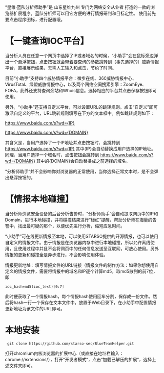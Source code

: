 “星维·蓝队分析师助手”是 山东星维九州 专门为网络安全从业者 打造的一款的浏览器扩展程序，蓝队分析师可以用它方便的进行情报研判和目标定性。 使用前先要点击程序图标，进行配置哦。

# 【一键查询IOC平台】

  当分析人员在任意一个网页中选择了IP或者域名的时候，“小助手”会在鼠标旁边弹出一个悬浮按钮，点击按钮就会带着要查询的参数跳转到（事先选择的）威胁情报平台，直接展示结果，无需人工输入和点击，节约了时间。

目前“小助手”支持四个威胁情报平台：微步在线、360威胁情报中心、VirusTotal、绿盟威胁情报中心，以及两个网络空间搜索引擎：ZoomEye、FOFA，此外还支持查询旁站和Whois信息。选择相应的平台并点击保存按钮即可使用。

  另外，“小助手”还支持自定义平台，可以设置URL的跳转规则。点击“自定义”即可激活自定义的平台，URL跳转规则填写在下方的文本框中。例如跳转规则如下：

https://www.baidu.com/s?wd={IP}

https://www.baidu.com/s?wd={DOMAIN}

  其含义是，当用户选择了一个IP地址并点击按钮时，会跳转到 https://www.baidu.com/s?wd={IP} 其中{IP}会自动替换成用户选择的IP地址。同理，当用户选择一个域名时，点击按钮会跳转到 https://www.baidu.com/s?wd={DOMAIN} 其中的{DOMAIN}会自动替换成之前选择的域名。

“分析师助手”并不会影响你对浏览器的正常使用，当你选择正常文本时，是不会弹出悬浮按钮的。

# 【情报本地碰撞】

  当分析师浏览安全设备的后台分析告警时，“分析师助手”会自动提取网页中的IP和Domain，进行本地碰撞，并将碰撞结果进行“标红”提醒，帮助分析师在海量的告警中，找出最可疑的那个，以便优先进行分析，缩短应急时间。

  “小助手”可在线更新情报至本地，可以使用STARSO提供的开源情报，也可以使用自定义的情报文件。由于情报是在浏览器内存中进行本地碰撞，所以允许离线使用，且使用过程中并且不会将网页中的任何信息发送至互联网，可放心使用。另外情报的更新和碰撞全是异步进行，不会影响使用体验。

  情报更新地址：填写情报文件的URL链接（情报文件的制作方法：如果你想使用自定义的情报文件，需要将情报中的域名和IP逐个计算md5，取md5散列的前7位，即

```
ioc_hash=md5(ioc_text)[0:7]
```

  此时便获取了一个情报hash，每个情报hash使用回车分割，保存成一份文件。然后将hash一行一个保存在文本文件中，放置于Web目录下，在小助手中配置情报更新地址为该文件的URL即可。

# 本地安装

```
 git clone https://github.com/starso-sec/BlueTeamHelper.git
```

 打开chromium内核浏览器的扩展中心（或直接在地址栏输入：chrome://extensions/），打开“开发者模式”，点击“加载已解压的扩展”，选择上述文件夹即可。